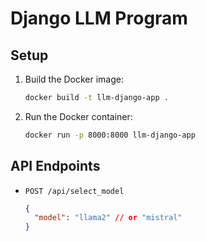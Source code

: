 # Django LLM Program

## Setup

1. Build the Docker image:
    ```sh
    docker build -t llm-django-app .
    ```

2. Run the Docker container:
    ```sh
    docker run -p 8000:8000 llm-django-app
    ```

## API Endpoints

- `POST /api/select_model`
  ```json
  {
    "model": "llama2" // or "mistral"
  }
